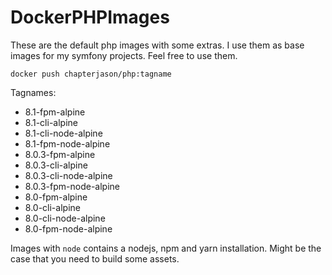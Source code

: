 
# DockerPHPImages

These are the default php images with some extras.
I use them as base images for my symfony projects.
Feel free to use them.

```console
docker push chapterjason/php:tagname
```

Tagnames:

- 8.1-fpm-alpine
- 8.1-cli-alpine
- 8.1-cli-node-alpine
- 8.1-fpm-node-alpine
- 8.0.3-fpm-alpine
- 8.0.3-cli-alpine
- 8.0.3-cli-node-alpine
- 8.0.3-fpm-node-alpine
- 8.0-fpm-alpine
- 8.0-cli-alpine
- 8.0-cli-node-alpine
- 8.0-fpm-node-alpine

Images with `node` contains a nodejs, npm and yarn installation.
Might be the case that you need to build some assets.
